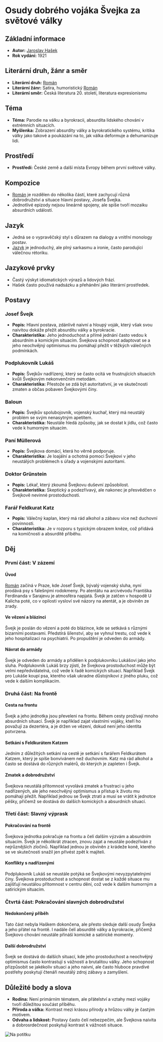 # Osudy dobrého vojáka Švejka za světové války

## Základní informace

- **Autor:** [Jaroslav Hašek](Jaroslav%20Hašek.md)
- **Rok vydání:** 1921

## Literární druh, žánr a směr

- **Literární druh:** [Román](Román.md)
- **Literární žánr:** Satira, humoristický [Román](Román.md)
- **Literární směr:** Česká literatura 20. století, literatura expresionismu

## Téma

- **Téma:** Parodie na válku a byrokracii, absurdita lidského chování v extrémních situacích.
- **Myšlenka:** Zobrazení absurdity války a byrokratického systému, kritika války jako takové a poukázání na to, jak válka deformuje a dehumanizuje lidi.

## Prostředí

- **Prostředí:** České země a další místa Evropy během první světové války.

## Kompozice

- [Román](Román.md) je rozdělen do několika částí, které zachycují různá dobrodružství a situace hlavní postavy, Josefa Švejka.
- Jednotlivé epizody nejsou lineárně spojeny, ale spíše tvoří mozaiku absurdních událostí.

## Jazyk

- Jedná se o vypravěčský styl s důrazem na dialogy a vnitřní monology postav.
- [Jazyk](Jazyk.md) je jednoduchý, ale plný sarkasmu a ironie, často parodující válečnou rétoriku.

## Jazykové prvky

- Častý výskyt idiomatických výrazů a lidových frází.
- Hašek často používá nadsázku a přehánění jako literární prostředek.

## Postavy

### Josef Švejk
- **Popis:** Hlavní postava, zdánlivě naivní a hloupý voják, který však svou naivitou dokáže přežít absurditu války a byrokracie.
- **Charakteristika:** Jeho jednoduchost a přímé jednání často vedou k absurdním a komickým situacím. Švejkova schopnost adaptovat se a jeho neochvějný optimismus mu pomáhají přežít v těžkých válečných podmínkách.

### Podplukovník Lukáš
- **Popis:** Švejkův nadřízený, který se často ocitá ve frustrujících situacích kvůli Švejkovým nekonvenčním metodám.
- **Charakteristika:** Přestože se zdá být autoritativní, je ve skutečnosti zmaten a občas pobaven Švejkovými činy.

### Baloun
- **Popis:** Švejkův spolubojovník, vojenský kuchař, který má neustálý problém se svým nenasytným apetitem.
- **Charakteristika:** Neustále hledá způsoby, jak se dostat k jídlu, což často vede k humorným situacím.

### Paní Müllerová
- **Popis:** Švejkova domácí, která ho věrně podporuje.
- **Charakteristika:** Je loajální a ochotná pomoci Švejkovi v jeho neustálých problémech s úřady a vojenskými autoritami.

### Doktor Grünstein
- **Popis:** Lékař, který zkoumá Švejkovu duševní způsobilost.
- **Charakteristika:** Skeptický a podezřívavý, ale nakonec je přesvědčen o Švejkově nevinné prostoduchosti.

### Farář Feldkurat Katz
- **Popis:** Válečný kaplan, který má rád alkohol a zábavu více než duchovní povinnosti.
- **Charakteristika:** Je v rozporu s typickým obrazem kněze, což přidává na komičnosti a absurditě příběhu.

## Děj

### První část: V zázemí

#### Úvod
[Román](Román.md) začíná v Praze, kde Josef Švejk, bývalý vojenský sluha, nyní prodává psy s falešnými rodokmeny. Po atentátu na arcivévodu Františka Ferdinanda v Sarajevu je atmosféra napjatá. Švejk je zatčen v hospodě U Kalicha poté, co v opilosti vysloví své názory na atentát, a je obviněn ze zrady.

#### Ve vězení a blázinci
Švejk je poslán do vězení a poté do blázince, kde se setkává s různými bizarními postavami. Předstírá šílenství, aby se vyhnul trestu, což vede k jeho hospitalizaci na psychiatrii. Po propuštění je odveden do armády.

#### Návrat do armády
Švejk je odveden do armády a přidělen k podplukovníku Lukášovi jako jeho sluha. Podplukovník Lukáš brzy zjistí, že Švejkova prostoduchost může být velmi nepředvídatelná, což vede k řadě komických situací. Například Švejk pro Lukáše koupí psa, kterého však ukradne důstojníkovi z jiného pluku, což vede k dalším komplikacím.

### Druhá část: Na frontě

#### Cesta na frontu
Švejk a jeho jednotka jsou převeleni na frontu. Během cesty prožívají mnoho absurdních situací. Švejk je například zajat vlastními vojáky, kteří ho považují za dezertéra, a je držen ve vězení, dokud není jeho identita potvrzena.

#### Setkání s Feldkurátem Katzem
Jedním z důležitých setkání na cestě je setkání s farářem Feldkurátem Katzem, který je spíše bonvivánem než duchovním. Katz má rád alkohol a často se dostává do různých malérů, do kterých je zapleten i Švejk.

#### Zmatek a dobrodružství
Švejkova neustálá přítomnost vyvolává zmatek a frustraci u jeho nadřízených, ale jeho neochvějný optimismus a přístup k životu mu pomáhají přežít. Například jednou se Švejk ztratí a musí se vrátit k jednotce pěšky, přičemž se dostává do dalších komických a absurdních situací.

### Třetí část: Slavný výprask

#### Pokračování na frontě
Švejkova jednotka pokračuje na frontu a čelí dalším výzvám a absurdním situacím. Švejk je několikrát ztracen, znovu zajat a neustále podezříván z nejrůznějších zločinů. Například jednou je obviněn z krádeže koně, kterého se ve skutečnosti snažil jen přivést zpět k majiteli.

#### Konflikty s nadřízenými
Podplukovník Lukáš se neustále potýká se Švejkovými nevyzpytatelnými činy. Švejkova prostoduchost a schopnost dostat se z každé situace mu zajišťují neustálou přítomnost v centru dění, což vede k dalším humorným a satirickým situacím.

### Čtvrtá část: Pokračování slavných dobrodružství

#### Nedokončený příběh
Tato část nebyla Haškem dokončena, ale přesto sleduje další osudy Švejka a jeho přátel na frontě. I nadále čelí absurditě války a byrokracie, přičemž Švejkovo chování neustále přináší komické a satirické momenty.

#### Další dobrodružství
Švejk se dostává do dalších situací, kde jeho prostoduchost a neochvějný optimismus často kontrastují s vážností a brutalitou války. Jeho schopnost přizpůsobit se jakékoliv situaci a jeho naivní, ale často hluboce pravdivé postřehy poskytují čtenáři neustálý zdroj zábavy a zamyšlení.

## Důležité body a slova

- **Rodina:** Není primárním tématem, ale přátelství a vztahy mezi vojáky tvoří důležitou součást příběhu.
- **Příroda a válka:** Kontrast mezi krásou přírody a hrůzou války je častým motivem.
- **Odvaha a lidskost:** Postavy často čelí nebezpečím, ale Švejkova naivita a dobrosrdečnost poskytují kontrast k vážnosti situace.

![Na potítku](https://www.youtube.com/watch?v=Z0_n4nEzzis)